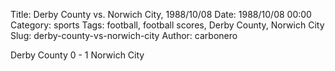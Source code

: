 Title: Derby County vs. Norwich City, 1988/10/08
Date: 1988/10/08 00:00
Category: sports
Tags: football, football scores, Derby County, Norwich City
Slug: derby-county-vs-norwich-city
Author: carbonero


Derby County 0 - 1 Norwich City
